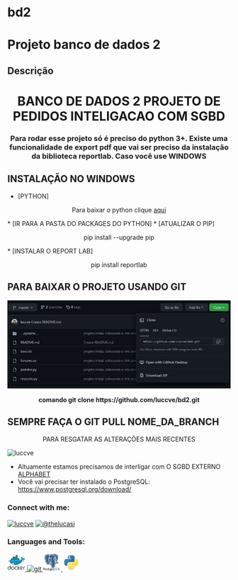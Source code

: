 # bd2
<h1>Projeto banco de dados 2</h1>

<h2>Descrição</h2>
<h1 align="center">BANCO DE DADOS 2 PROJETO DE PEDIDOS INTELIGACAO COM SGBD</h1>
<h3 align="center">Para rodar esse projeto só é preciso do python 3+. Existe uma funcionalidade de export pdf que vai ser preciso da instalação da biblioteca reportlab. Caso você use WINDOWS</h3>
    
 ## INSTALAÇÃO NO WINDOWS
 * [PYTHON]
 <p align="center">Para baixar o python clique <a href="https://www.python.org/ftp/python/3.10.5/python-3.10.5-amd64.exe">aqui</a></p>
 * [IR PARA A PASTA DO PACKAGES DO PYTHON]
 * [ATUALIZAR O PIP]
  <p align="center"> pip install --upgrade pip </p>
 * [INSTALAR O REPORT LAB]
  <p align="center">pip install reportlab</p>
 
 
## PARA BAIXAR O PROJETO USANDO GIT
 <img src="img/1.jpg">
<p align="center"> <b> comando git clone https://github.com/luccve/bd2.git </b></p>

## SEMPRE FAÇA O GIT PULL NOME_DA_BRANCH 
<p align="center"> PARA RESGATAR AS ALTERAÇÕES MAIS RECENTES </p>


<p align="left"> <img src="https://komarev.com/ghpvc/?username=luccve&label=Profile%20views&color=0e75b6&style=flat" alt="luccve" /> </p>

- Altuamente estamos precisamos de interligar com O SGBD EXTERNO [ALPHABET](https://github.com/luccve/bd2)
- Você vai precisar ter instalado o PostgreSQL: https://www.postgresql.org/download/

<h3 align="left">Connect with me:</h3>
<p align="left">
<a href="https://twitter.com/luccve" target="blank"><img align="center" src="https://raw.githubusercontent.com/rahuldkjain/github-profile-readme-generator/master/src/images/icons/Social/twitter.svg" alt="luccve" height="30" width="40" /></a>
<a href="https://instagram.com/@thelucasi" target="blank"><img align="center" src="https://raw.githubusercontent.com/rahuldkjain/github-profile-readme-generator/master/src/images/icons/Social/instagram.svg" alt="@thelucasi" height="30" width="40" /></a>
</p>

<h3 align="left">Languages and Tools:</h3>
<p align="left"> <a href="https://www.docker.com/" target="_blank" rel="noreferrer"> <img src="https://raw.githubusercontent.com/devicons/devicon/master/icons/docker/docker-original-wordmark.svg" alt="docker" width="40" height="40"/> </a> <a href="https://git-scm.com/" target="_blank" rel="noreferrer"> <img src="https://www.vectorlogo.zone/logos/git-scm/git-scm-icon.svg" alt="git" width="40" height="40"/> </a> <a href="https://www.postgresql.org" target="_blank" rel="noreferrer"> <img src="https://raw.githubusercontent.com/devicons/devicon/master/icons/postgresql/postgresql-original-wordmark.svg" alt="postgresql" width="40" height="40"/> </a> <a href="https://www.python.org" target="_blank" rel="noreferrer"> <img src="https://raw.githubusercontent.com/devicons/devicon/master/icons/python/python-original.svg" alt="python" width="40" height="40"/> </a> </p>


 
